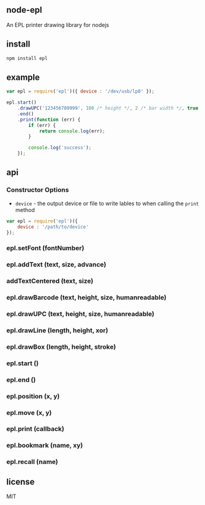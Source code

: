 node-epl
--------

An EPL printer drawing library for nodejs

install
-------

```bash
npm install epl
```

example
-------

```js
var epl = require('epl')({ device : '/dev/usb/lp0' });

epl.start()
    .drawUPC('123456789999', 100 /* height */, 2 /* bar width */, true /* human readable */)
    .end()
    .print(function (err) {
        if (err) {
            return console.log(err);
        }

        console.log('success');
    });
```

api
---

### Constructor Options

* `device` - the output device or file to write lables to when calling the `print` method

```js
var epl = require('epl')({
    device : '/path/to/device'
});
```

### epl.setFont (fontNumber)
### epl.addText (text, size, advance)
### addTextCentered (text, size)
### epl.drawBarcode (text, height, size, humanreadable)
### epl.drawUPC (text, height, size, humanreadable)
### epl.drawLine (length, height, xor)
### epl.drawBox (length, height, stroke)
### epl.start ()
### epl.end ()
### epl.position (x, y)
### epl.move (x, y)
### epl.print (callback)
### epl.bookmark (name, xy)
### epl.recall (name)

license
-------

MIT

